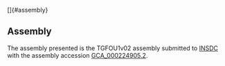 []{#assembly}

Assembly
--------

The assembly presented is the TGFOU1v02 assembly submitted to
[INSDC](http://www.insdc.org) with the assembly accession
[GCA\_000224905.2](http://www.ebi.ac.uk/ena/data/view/GCA_000224905.2).
